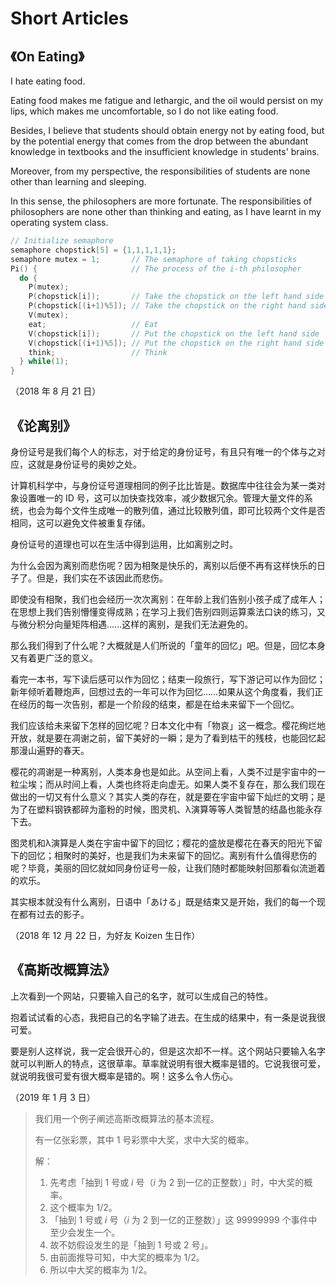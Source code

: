 # Short Articles

## 《On Eating》

I hate eating food.

Eating food makes me fatigue and lethargic, and the oil would persist on my lips, which makes me uncomfortable, so I do not like eating food.

Besides, I believe that students should obtain energy not by eating food, but by the potential energy that comes from the drop between the abundant knowledge in textbooks and the insufficient knowledge in students' brains.

Moreover, from my perspective, the responsibilities of students are none other than learning and sleeping.

In this sense, the philosophers are more fortunate. The responsibilities of philosophers are none other than thinking and eating, as I have learnt in my operating system class.

``` C
// Initialize semaphore
semaphore chopstick[5] = {1,1,1,1,1};
semaphore mutex = 1;       // The semaphore of taking chopsticks
Pi() {                     // The process of the i-th philosopher
  do {
    P(mutex);
    P(chopstick[i]);       // Take the chopstick on the left hand side
    P(chopstick[(i+1)%5]); // Take the chopstick on the right hand side
    V(mutex);
    eat;                   // Eat
    V(chopstick[i]);       // Put the chopstick on the left hand side
    V(chopstick[(i+1)%5]); // Put the chopstick on the right hand side
    think;                 // Think
  } while(1);
}
```

（2018 年 8 月 21 日）

## 《论离别》

身份证号是我们每个人的标志，对于给定的身份证号，有且只有唯一的个体与之对应，这就是身份证号的奥妙之处。

计算机科学中，与身份证号道理相同的例子比比皆是。数据库中往往会为某一类对象设置唯一的 ID 号，这可以加快查找效率，减少数据冗余。管理大量文件的系统，也会为每个文件生成唯一的散列值，通过比较散列值，即可比较两个文件是否相同，这可以避免文件被重复存储。

身份证号的道理也可以在生活中得到运用，比如离别之时。

为什么会因为离别而悲伤呢？因为相聚是快乐的，离别以后便不再有这样快乐的日子了。但是，我们实在不该因此而悲伤。

即使没有相聚，我们也会经历一次次离别：在年龄上我们告别小孩子成了成年人；在思想上我们告别懵懂变得成熟；在学习上我们告别四则运算乘法口诀的练习，又与微分积分向量矩阵相遇……这样的离别，是我们无法避免的。

那么我们得到了什么呢？大概就是人们所说的「童年的回忆」吧。但是，回忆本身又有着更广泛的意义。

看完一本书，写下读后感可以作为回忆；结束一段旅行，写下游记可以作为回忆； 新年倾听着鞭炮声，回想过去的一年可以作为回忆……如果从这个角度看，我们正在经历的每一次告别，都是一个阶段的结束，都是在给未来留下一个回忆。

我们应该给未来留下怎样的回忆呢？日本文化中有「物哀」这一概念。樱花绚烂地开放，就是要在凋谢之前，留下美好的一瞬；是为了看到枯干的残枝，也能回忆起那漫山遍野的春天。

樱花的凋谢是一种离别，人类本身也是如此。从空间上看，人类不过是宇宙中的一粒尘埃；而从时间上看，人类也终将走向虚无。如果人类不复存在，那么我们现在做出的一切又有什么意义？其实人类的存在，就是要在宇宙中留下灿烂的文明；是为了在塑料钢铁都碎为齑粉的时候，图灵机、λ演算等等人类智慧的结晶也能永存下去。

图灵机和λ演算是人类在宇宙中留下的回忆；樱花的盛放是樱花在春天的阳光下留下的回忆；相聚时的美好，也是我们为未来留下的回忆。离别有什么值得悲伤的呢？毕竟，美丽的回忆就如同身份证号一般，让我们随时都能映射回那看似流逝着的欢乐。

其实根本就没有什么离别，日语中「あける」既是结束又是开始，我们的每一个现在都有过去的影子。

（2018 年 12 月 22 日，为好友 Koizen 生日作）

## 《高斯改概算法》

上次看到一个网站，只要输入自己的名字，就可以生成自己的特性。

抱着试试看的心态，我把自己的名字输了进去。在生成的结果中，有一条是说我很可爱。

要是别人这样说，我一定会很开心的，但是这次却不一样。这个网站只要输入名字就可以判断人的特点，这很草率。草率就说明有很大概率是错的。它说我很可爱，就说明我很可爱有很大概率是错的。啊！这多么令人伤心。

（2019 年 1 月 3 日）

> 我们用一个例子阐述高斯改概算法的基本流程。
> 
> 有一亿张彩票，其中 1 号彩票中大奖，求中大奖的概率。
> 
> 解：
> 
> 1. 先考虑「抽到 1 号或 $i$ 号（$i$ 为 2 到一亿的正整数）」时，中大奖的概率。
> 1. 这个概率为 $1/2$。
> 1. 「抽到 1 号或 $i$ 号（$i$ 为 2 到一亿的正整数）」这 99999999 个事件中至少会发生一个。
> 1. 故不妨假设发生的是「抽到 1 号或 2 号」。
> 1. 由前面推导可知，中大奖的概率为 $1/2$。
> 1. 所以中大奖的概率为 $1/2$。
